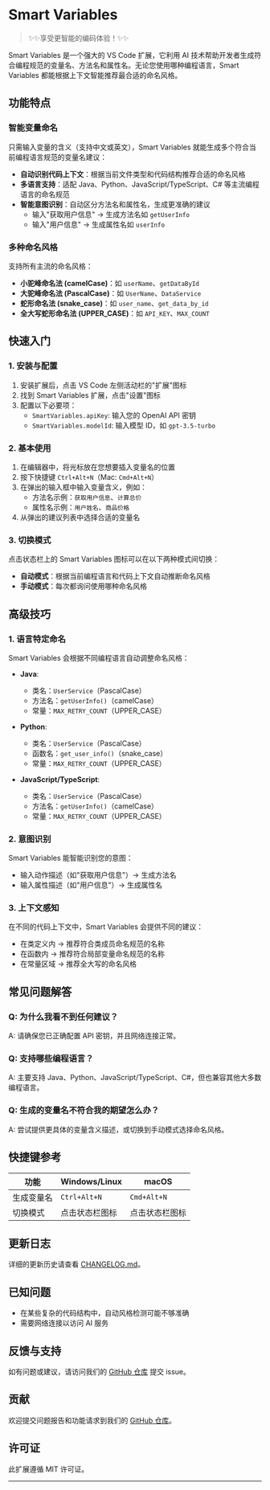 # Smart Variables

> ✨✨享受更智能的编码体验！✨✨

Smart Variables 是一个强大的 VS Code 扩展，它利用 AI 技术帮助开发者生成符合编程规范的变量名、方法名和属性名。无论您使用哪种编程语言，Smart Variables 都能根据上下文智能推荐最合适的命名风格。

## 功能特点

### 智能变量命名

只需输入变量的含义（支持中文或英文），Smart Variables 就能生成多个符合当前编程语言规范的变量名建议：

- **自动识别代码上下文**：根据当前文件类型和代码结构推荐合适的命名风格
- **多语言支持**：适配 Java、Python、JavaScript/TypeScript、C# 等主流编程语言的命名规范
- **智能意图识别**：自动区分方法名和属性名，生成更准确的建议
  - 输入"获取用户信息" → 生成方法名如 `getUserInfo`
  - 输入"用户信息" → 生成属性名如 `userInfo`

### 多种命名风格

支持所有主流的命名风格：

- **小驼峰命名法 (camelCase)**：如 `userName`、`getDataById`
- **大驼峰命名法 (PascalCase)**：如 `UserName`、`DataService`
- **蛇形命名法 (snake_case)**：如 `user_name`、`get_data_by_id`
- **全大写蛇形命名法 (UPPER_CASE)**：如 `API_KEY`、`MAX_COUNT`

## 快速入门

### 1. 安装与配置

1. 安装扩展后，点击 VS Code 左侧活动栏的"扩展"图标
2. 找到 Smart Variables 扩展，点击"设置"图标
3. 配置以下必要项：
   - `SmartVariables.apiKey`: 输入您的 OpenAI API 密钥
   - `SmartVariables.modelId`: 输入模型 ID，如 `gpt-3.5-turbo`

### 2. 基本使用

1. 在编辑器中，将光标放在您想要插入变量名的位置
2. 按下快捷键 `Ctrl+Alt+N`（Mac: `Cmd+Alt+N`）
3. 在弹出的输入框中输入变量含义，例如：
   - 方法名示例：`获取用户信息`、`计算总价`
   - 属性名示例：`用户姓名`、`商品价格`
4. 从弹出的建议列表中选择合适的变量名

### 3. 切换模式

点击状态栏上的 Smart Variables 图标可以在以下两种模式间切换：

- **自动模式**：根据当前编程语言和代码上下文自动推断命名风格
- **手动模式**：每次都询问使用哪种命名风格

## 高级技巧

### 1. 语言特定命名

Smart Variables 会根据不同编程语言自动调整命名风格：

- **Java**:
  - 类名：`UserService`（PascalCase）
  - 方法名：`getUserInfo()`（camelCase）
  - 常量：`MAX_RETRY_COUNT`（UPPER_CASE）

- **Python**:
  - 类名：`UserService`（PascalCase）
  - 函数名：`get_user_info()`（snake_case）
  - 常量：`MAX_RETRY_COUNT`（UPPER_CASE）

- **JavaScript/TypeScript**:
  - 类名：`UserService`（PascalCase）
  - 方法名：`getUserInfo()`（camelCase）
  - 常量：`MAX_RETRY_COUNT`（UPPER_CASE）

### 2. 意图识别

Smart Variables 能智能识别您的意图：

- 输入动作描述（如"获取用户信息"）→ 生成方法名
- 输入属性描述（如"用户信息"）→ 生成属性名

### 3. 上下文感知

在不同的代码上下文中，Smart Variables 会提供不同的建议：

- 在类定义内 → 推荐符合类成员命名规范的名称
- 在函数内 → 推荐符合局部变量命名规范的名称
- 在常量区域 → 推荐全大写的命名风格

## 常见问题解答

### Q: 为什么我看不到任何建议？
A: 请确保您已正确配置 API 密钥，并且网络连接正常。

### Q: 支持哪些编程语言？
A: 主要支持 Java、Python、JavaScript/TypeScript、C#，但也兼容其他大多数编程语言。

### Q: 生成的变量名不符合我的期望怎么办？
A: 尝试提供更具体的变量含义描述，或切换到手动模式选择命名风格。

## 快捷键参考

| 功能 | Windows/Linux | macOS |
|------|--------------|-------|
| 生成变量名 | `Ctrl+Alt+N` | `Cmd+Alt+N` |
| 切换模式 | 点击状态栏图标 | 点击状态栏图标 |


## 更新日志

详细的更新历史请查看 [CHANGELOG.md](CHANGELOG.md)。

## 已知问题

- 在某些复杂的代码结构中，自动风格检测可能不够准确
- 需要网络连接以访问 AI 服务

## 反馈与支持

如有问题或建议，请访问我们的 [GitHub 仓库](https://github.com/samoy/smart-variables) 提交 issue。

## 贡献

欢迎提交问题报告和功能请求到我们的 [GitHub 仓库](https://github.com/samoy/smart-variables)。

## 许可证

此扩展遵循 MIT 许可证。

---
